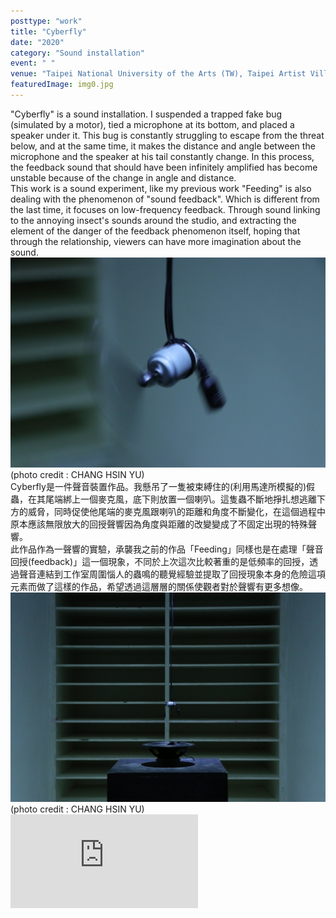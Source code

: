 ```yaml
---
posttype: "work"
title: "Cyberfly"
date: "2020"
category: "Sound installation"
event: " "
venue: "Taipei National University of the Arts (TW), Taipei Artist Village (TW)"
featuredImage: img0.jpg
---
```

  <div class="box">
      <div class="dscrptn">
        "Cyberfly" is a sound installation. I suspended a trapped fake bug (simulated by a motor), tied a microphone at its bottom, and placed a speaker under it. This bug is constantly struggling to escape from the threat below, and at the same time, it makes the distance and angle between the microphone and the speaker at his tail constantly change. In this process, the feedback sound that should have been infinitely amplified has become unstable because of the change in angle and distance.<br>
        This work is a sound experiment, like my previous work "Feeding" is also dealing with the phenomenon of "sound feedback". Which is different from the last time, it focuses on low-frequency feedback. Through sound linking to the annoying insect's sounds around the studio, and extracting the element of the danger of the feedback phenomenon itself, hoping that through the relationship, viewers can have more imagination about the sound.<br>
      </div>
  </div>


  <div class="box">
      <img class="subimg" src="./img1.jpg">
      <div class="photocredit">(photo credit : CHANG HSIN YU)</div>
  </div>


  <div class="box">
      <div class="dscrptn">
        Cyberfly是一件聲音裝置作品。我懸吊了一隻被束縛住的(利用馬達所模擬的)假蟲，在其尾端綁上一個麥克風，底下則放置一個喇叭。這隻蟲不斷地掙扎想逃離下方的威脅，同時促使他尾端的麥克風跟喇叭的距離和角度不斷變化，在這個過程中原本應該無限放大的回授聲響因為角度與距離的改變變成了不固定出現的特殊聲響。<br>
        此作品作為一聲響的實驗，承襲我之前的作品「Feeding」同樣也是在處理「聲音回授(feedback)」這一個現象，不同於上次這次比較著重的是低頻率的回授，透過聲音連結到工作室周圍惱人的蟲鳴的聽覺經驗並提取了回授現象本身的危險這項元素而做了這樣的作品，希望透過這層層的關係使觀者對於聲響有更多想像。<br>
      </div>
  </div>


  <div class="box">
      <img class="subimg" src="./img2.jpg">
      <div class="photocredit">(photo credit : CHANG HSIN YU)</div>
  </div>


  <div class="box"></div>

  <iframe title="vimeo-player" src="https://player.vimeo.com/video/457294371" frameborder="0" allowfullscreen></iframe>

